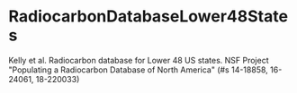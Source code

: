 # RadiocarbonDatabaseLower48States
Kelly et al. Radiocarbon database for Lower 48 US states. NSF Project "Populating a Radiocarbon Database of North America" (#s 14-18858, 16-24061, 18-220033)
